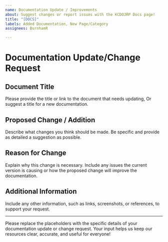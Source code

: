 ```yaml
---
name: Documentation Update / Improvements
about: Suggest changes or report issues with the KCDOJRP Docs page!
title: "[DOCS]"
labels: Added Documentation, New Page/Category
assignees: BurnhamR

---
```


# Documentation Update/Change Request

## Document Title
Please provide the title or link to the document that needs updating, Or suggest a title for a new documentation.

## Proposed Change / Addition
Describe what changes you think should be made. Be specific and provide as detailed a suggestion as possible.

## Reason for Change
Explain why this change is necessary. Include any issues the current version is causing or how the proposed change will improve the documentation.

## Additional Information
Include any other information, such as links, screenshots, or references, to support your request.

---

Please replace the placeholders with the specific details of your documentation update or change request. Your input helps us keep our resources clear, accurate, and useful for everyone!
